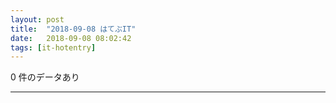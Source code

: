 ```yaml
---
layout: post
title:  "2018-09-08 はてぶIT"
date:   2018-09-08 08:02:42
tags: [it-hotentry]
---
```

0 件のデータあり

<hr>
